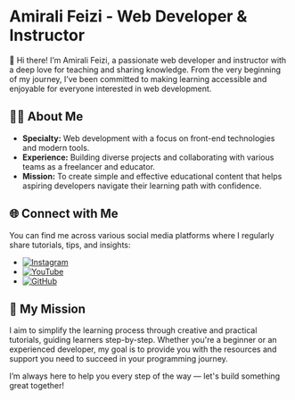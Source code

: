 # Amirali Feizi - Web Developer & Instructor

👋 Hi there! I’m Amirali Feizi, a passionate web developer and instructor with a deep love for teaching and sharing knowledge. From the very beginning of my journey, I’ve been committed to making learning accessible and enjoyable for everyone interested in web development.

## 🧑‍💻 About Me

- **Specialty:** Web development with a focus on front-end technologies and modern tools.
- **Experience:** Building diverse projects and collaborating with various teams as a freelancer and educator.
- **Mission:** To create simple and effective educational content that helps aspiring developers navigate their learning path with confidence.

## 🌐 Connect with Me

You can find me across various social media platforms where I regularly share tutorials, tips, and insights:

- [![Instagram](https://img.shields.io/badge/-Instagram-E4405F?style=flat&logo=instagram&logoColor=white)](https://www.instagram.com/frontify.dev/)
- [![YouTube](https://img.shields.io/badge/-YouTube-FF0000?style=flat&logo=youtube&logoColor=white)](https://www.youtube.com/@amirali_feizi)
- [![GitHub](https://img.shields.io/badge/-GitHub-181717?style=flat&logo=github&logoColor=white)](https://github.com/amirAliFeizi)

## 🎯 My Mission

I aim to simplify the learning process through creative and practical tutorials, guiding learners step-by-step. Whether you're a beginner or an experienced developer, my goal is to provide you with the resources and support you need to succeed in your programming journey. 

I’m always here to help you every step of the way — let's build something great together!

